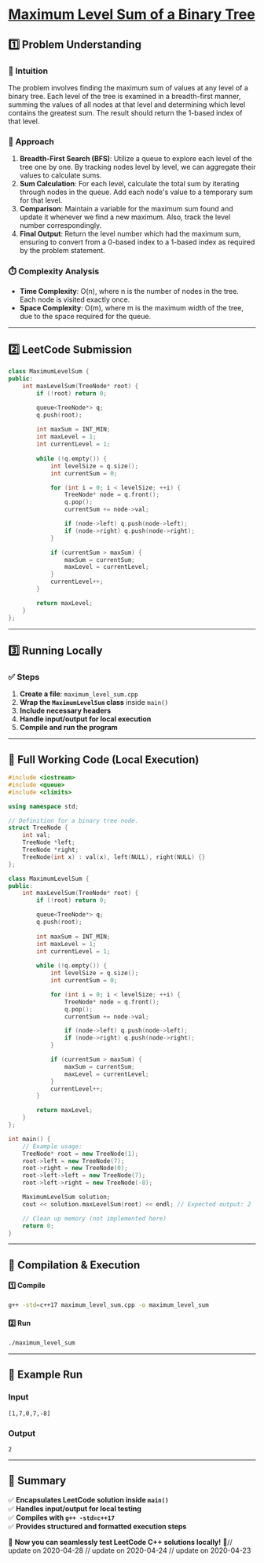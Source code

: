 # **[Maximum Level Sum of a Binary Tree](https://leetcode.com/problems/maximum-level-sum-of-a-binary-tree/description/)**  

## **1️⃣ Problem Understanding**  
### **📌 Intuition**  
The problem involves finding the maximum sum of values at any level of a binary tree. Each level of the tree is examined in a breadth-first manner, summing the values of all nodes at that level and determining which level contains the greatest sum. The result should return the 1-based index of that level.

### **🚀 Approach**  
1. **Breadth-First Search (BFS)**: Utilize a queue to explore each level of the tree one by one. By tracking nodes level by level, we can aggregate their values to calculate sums.
2. **Sum Calculation**: For each level, calculate the total sum by iterating through nodes in the queue. Add each node's value to a temporary sum for that level.
3. **Comparison**: Maintain a variable for the maximum sum found and update it whenever we find a new maximum. Also, track the level number correspondingly.
4. **Final Output**: Return the level number which had the maximum sum, ensuring to convert from a 0-based index to a 1-based index as required by the problem statement.

### **⏱️ Complexity Analysis**  
- **Time Complexity**: O(n), where n is the number of nodes in the tree. Each node is visited exactly once.
- **Space Complexity**: O(m), where m is the maximum width of the tree, due to the space required for the queue.

---  

## **2️⃣ LeetCode Submission**  
```cpp
class MaximumLevelSum {
public:
    int maxLevelSum(TreeNode* root) {
        if (!root) return 0;

        queue<TreeNode*> q;
        q.push(root);
        
        int maxSum = INT_MIN;
        int maxLevel = 1;
        int currentLevel = 1;
        
        while (!q.empty()) {
            int levelSize = q.size();
            int currentSum = 0;

            for (int i = 0; i < levelSize; ++i) {
                TreeNode* node = q.front();
                q.pop();
                currentSum += node->val;

                if (node->left) q.push(node->left);
                if (node->right) q.push(node->right);
            }

            if (currentSum > maxSum) {
                maxSum = currentSum;
                maxLevel = currentLevel;
            }
            currentLevel++;
        }

        return maxLevel;
    }
};
```  

---  

## **3️⃣ Running Locally**  
### **✅ Steps**  
1. **Create a file**: `maximum_level_sum.cpp`  
2. **Wrap the `MaximumLevelSum` class** inside `main()`  
3. **Include necessary headers**  
4. **Handle input/output for local execution**  
5. **Compile and run the program**  

---  

## **📝 Full Working Code (Local Execution)**  
```cpp
#include <iostream>
#include <queue>
#include <climits>

using namespace std;

// Definition for a binary tree node.
struct TreeNode {
    int val;
    TreeNode *left;
    TreeNode *right;
    TreeNode(int x) : val(x), left(NULL), right(NULL) {}
};

class MaximumLevelSum {
public:
    int maxLevelSum(TreeNode* root) {
        if (!root) return 0;

        queue<TreeNode*> q;
        q.push(root);
        
        int maxSum = INT_MIN;
        int maxLevel = 1;
        int currentLevel = 1;
        
        while (!q.empty()) {
            int levelSize = q.size();
            int currentSum = 0;

            for (int i = 0; i < levelSize; ++i) {
                TreeNode* node = q.front();
                q.pop();
                currentSum += node->val;

                if (node->left) q.push(node->left);
                if (node->right) q.push(node->right);
            }

            if (currentSum > maxSum) {
                maxSum = currentSum;
                maxLevel = currentLevel;
            }
            currentLevel++;
        }

        return maxLevel;
    }
};

int main() {
    // Example usage:
    TreeNode* root = new TreeNode(1);
    root->left = new TreeNode(7);
    root->right = new TreeNode(0);
    root->left->left = new TreeNode(7);
    root->left->right = new TreeNode(-8);

    MaximumLevelSum solution;
    cout << solution.maxLevelSum(root) << endl; // Expected output: 2

    // Clean up memory (not implemented here)
    return 0;
}
```  

---  

## **🔧 Compilation & Execution**  
#### **1️⃣ Compile**  
```bash
g++ -std=c++17 maximum_level_sum.cpp -o maximum_level_sum
```  

#### **2️⃣ Run**  
```bash
./maximum_level_sum
```  

---  

## **🎯 Example Run**  
### **Input**  
```
[1,7,0,7,-8]
```  
### **Output**  
```
2
```  

---  

## **📌 Summary**  
✅ **Encapsulates LeetCode solution inside `main()`**  
✅ **Handles input/output for local testing**  
✅ **Compiles with `g++ -std=c++17`**  
✅ **Provides structured and formatted execution steps**  

🚀 **Now you can seamlessly test LeetCode C++ solutions locally!** 🚀// update on 2020-04-28
// update on 2020-04-24
// update on 2020-04-23
